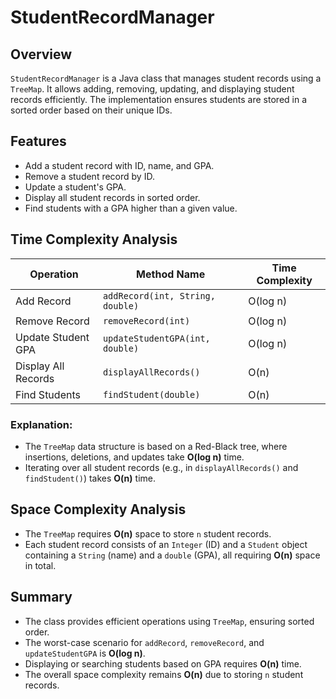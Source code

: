 # StudentRecordManager

## Overview
`StudentRecordManager` is a Java class that manages student records using a `TreeMap`. It allows adding, removing, updating, and displaying student records efficiently. The implementation ensures students are stored in a sorted order based on their unique IDs.

## Features
- Add a student record with ID, name, and GPA.
- Remove a student record by ID.
- Update a student's GPA.
- Display all student records in sorted order.
- Find students with a GPA higher than a given value.

## Time Complexity Analysis
| Operation            | Method Name          | Time Complexity |
|----------------------|----------------------|----------------|
| Add Record          | `addRecord(int, String, double)` | O(log n) |
| Remove Record       | `removeRecord(int)` | O(log n) |
| Update Student GPA  | `updateStudentGPA(int, double)` | O(log n) |
| Display All Records | `displayAllRecords()` | O(n) |
| Find Students       | `findStudent(double)` | O(n) |

### Explanation:
- The `TreeMap` data structure is based on a Red-Black tree, where insertions, deletions, and updates take **O(log n)** time.
- Iterating over all student records (e.g., in `displayAllRecords()` and `findStudent()`) takes **O(n)** time.

## Space Complexity Analysis
- The `TreeMap` requires **O(n)** space to store `n` student records.
- Each student record consists of an `Integer` (ID) and a `Student` object containing a `String` (name) and a `double` (GPA), all requiring **O(n)** space in total.

## Summary
- The class provides efficient operations using `TreeMap`, ensuring sorted order.
- The worst-case scenario for `addRecord`, `removeRecord`, and `updateStudentGPA` is **O(log n)**.
- Displaying or searching students based on GPA requires **O(n)** time.
- The overall space complexity remains **O(n)** due to storing `n` student records.

